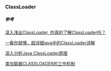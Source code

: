 ### ClassLoader

##### 参考

[深入浅出ClassLoader, 你真的了解ClassLoader吗？](http://ifeve.com/classloader/)

[一看你就懂，超详细java中的ClassLoader详解](http://blog.csdn.net/briblue/article/details/54973413)

[深入分析Java ClassLoader原理](http://blog.csdn.net/xyang81/article/details/7292380)

[类加载器CLASSLOADER的工作机制](https://zhuanlan.zhihu.com/p/20524252)